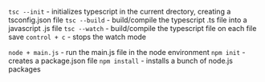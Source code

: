 `tsc --init` - initializes typescript in the current drectory, creating a tsconfig.json file
`tsc --build` - build/compile the typescript .ts file into a javascript .js file
`tsc --watch` - build/compile the typescript file on each file save
`control + c` - stops the watch mode 

`node + main.js` - run the main.js file in the node environment
`npm init`  - creates a package.json file
`npm install` - installs a bunch of node.js packages